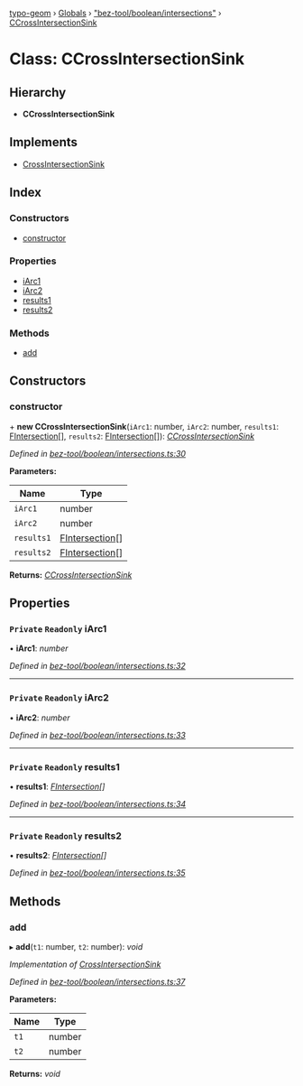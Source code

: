 [typo-geom](../README.md) › [Globals](../globals.md) › ["bez-tool/boolean/intersections"](../modules/_bez_tool_boolean_intersections_.md) › [CCrossIntersectionSink](_bez_tool_boolean_intersections_.ccrossintersectionsink.md)

# Class: CCrossIntersectionSink

## Hierarchy

* **CCrossIntersectionSink**

## Implements

* [CrossIntersectionSink](../interfaces/_bez_tool_boolean_bez3_intersections_.crossintersectionsink.md)

## Index

### Constructors

* [constructor](_bez_tool_boolean_intersections_.ccrossintersectionsink.md#constructor)

### Properties

* [iArc1](_bez_tool_boolean_intersections_.ccrossintersectionsink.md#private-readonly-iarc1)
* [iArc2](_bez_tool_boolean_intersections_.ccrossintersectionsink.md#private-readonly-iarc2)
* [results1](_bez_tool_boolean_intersections_.ccrossintersectionsink.md#private-readonly-results1)
* [results2](_bez_tool_boolean_intersections_.ccrossintersectionsink.md#private-readonly-results2)

### Methods

* [add](_bez_tool_boolean_intersections_.ccrossintersectionsink.md#add)

## Constructors

###  constructor

\+ **new CCrossIntersectionSink**(`iArc1`: number, `iArc2`: number, `results1`: [FIntersection](../modules/_bez_tool_boolean_intersections_.md#fintersection)[], `results2`: [FIntersection](../modules/_bez_tool_boolean_intersections_.md#fintersection)[]): *[CCrossIntersectionSink](_bez_tool_boolean_intersections_.ccrossintersectionsink.md)*

*Defined in [bez-tool/boolean/intersections.ts:30](https://github.com/be5invis/typo-geom/blob/9ebaae4/src/bez-tool/boolean/intersections.ts#L30)*

**Parameters:**

Name | Type |
------ | ------ |
`iArc1` | number |
`iArc2` | number |
`results1` | [FIntersection](../modules/_bez_tool_boolean_intersections_.md#fintersection)[] |
`results2` | [FIntersection](../modules/_bez_tool_boolean_intersections_.md#fintersection)[] |

**Returns:** *[CCrossIntersectionSink](_bez_tool_boolean_intersections_.ccrossintersectionsink.md)*

## Properties

### `Private` `Readonly` iArc1

• **iArc1**: *number*

*Defined in [bez-tool/boolean/intersections.ts:32](https://github.com/be5invis/typo-geom/blob/9ebaae4/src/bez-tool/boolean/intersections.ts#L32)*

___

### `Private` `Readonly` iArc2

• **iArc2**: *number*

*Defined in [bez-tool/boolean/intersections.ts:33](https://github.com/be5invis/typo-geom/blob/9ebaae4/src/bez-tool/boolean/intersections.ts#L33)*

___

### `Private` `Readonly` results1

• **results1**: *[FIntersection](../modules/_bez_tool_boolean_intersections_.md#fintersection)[]*

*Defined in [bez-tool/boolean/intersections.ts:34](https://github.com/be5invis/typo-geom/blob/9ebaae4/src/bez-tool/boolean/intersections.ts#L34)*

___

### `Private` `Readonly` results2

• **results2**: *[FIntersection](../modules/_bez_tool_boolean_intersections_.md#fintersection)[]*

*Defined in [bez-tool/boolean/intersections.ts:35](https://github.com/be5invis/typo-geom/blob/9ebaae4/src/bez-tool/boolean/intersections.ts#L35)*

## Methods

###  add

▸ **add**(`t1`: number, `t2`: number): *void*

*Implementation of [CrossIntersectionSink](../interfaces/_bez_tool_boolean_bez3_intersections_.crossintersectionsink.md)*

*Defined in [bez-tool/boolean/intersections.ts:37](https://github.com/be5invis/typo-geom/blob/9ebaae4/src/bez-tool/boolean/intersections.ts#L37)*

**Parameters:**

Name | Type |
------ | ------ |
`t1` | number |
`t2` | number |

**Returns:** *void*
